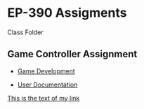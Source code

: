 # EP-390 Assigments
 Class Folder

## Game Controller Assignment

* [Game Development](./GameDevelopment/DevelopmentDocumentation.md)

* [User Documentation](/GameDevelopment/UserDocumentation.md)

[This is the text of my link](URL)